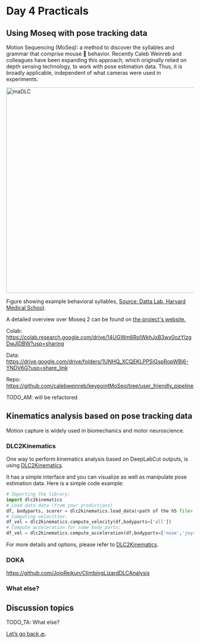 # Day 4 Practicals

## Using Moseq with pose tracking data

Motion Sequencing (MoSeq): a method to discover the syllables and grammar that comprise mouse 🐁 behavior. Recently Caleb Weinreb and colleagues have been expanding this approach, which originally relied on depth sensing technology, to work with pose estimation data. Thus, it is broadly applicable, independent of what cameras were used in experiments.

<img src="https://dattalab.github.io/moseq2-website/images/crowd_movie_example.gif?format=2500w" width="550" title="maDLC" alt="maDLC" align="center" vspace = "0">

Figure showing example behavioral syllables, [Source: Datta Lab, Harvard Medical School](https://dattalab.github.io/moseq2-website/index.html).

A detailed overview over Moseq 2 can be found on <a href="https://dattalab.github.io/moseq2-website/index.html" target="_blank">the project's website.</a>

Colab: https://colab.research.google.com/drive/14UGWm6RolWkhJxB3wx0ozYlzgDwJlDBW?usp=sharing

Data: https://drive.google.com/drive/folders/1UNHQ_XCQEKLPPSjGspRopWBj6-YNDV6G?usp=share_link

Repo: https://github.com/calebweinreb/keypointMoSeq/tree/user_friendly_pipeline

TODO_AM: will be refactored

## Kinematics analysis based on pose tracking data

Motion capture is widely used in biomechanics and motor neuroscience.

### DLC2Kinematics

One way to perform kinematics analysis based on DeepLabCut outputs, is using <a href="https://github.com/AdaptiveMotorControlLab/DLC2Kinematics" target="_blank">DLC2Kinematics</a>.

It has a simple interface and you can visualize as well as manipulate pose estimation data. Here is a simple code example:

``` python
# Importing the library:
import dlc2kinematics
# Load data data (from your predictions)
df, bodyparts, scorer = dlc2kinematics.load_data(<path of the h5 file>)
# Computing velocities:
df_vel = dlc2kinematics.compute_velocity(df,bodyparts=['all'])
# Compute acceleration for some body parts:
df_vel = dlc2kinematics.compute_acceleration(df,bodyparts=['nose','joystick'])
```

For more details and options, please refer to <a href="https://github.com/AdaptiveMotorControlLab/DLC2Kinematics" target="_blank">DLC2Kinematics</a>.

### DOKA

https://github.com/JojoReikun/ClimbingLizardDLCAnalysis

### What else?



## Discussion topics



TODO_TA: What else?


[Let’s go back 🔙](../README.md).
